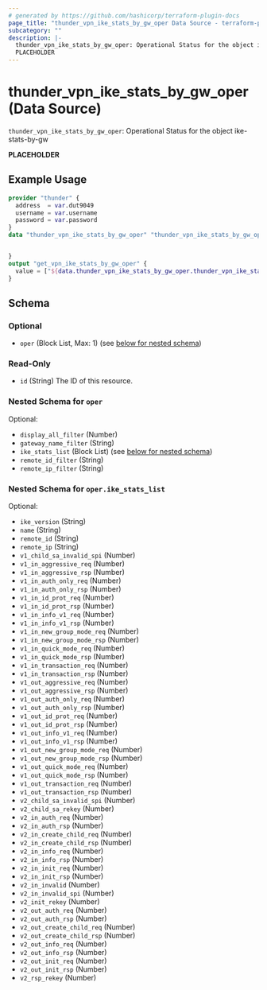 ```yaml
---
# generated by https://github.com/hashicorp/terraform-plugin-docs
page_title: "thunder_vpn_ike_stats_by_gw_oper Data Source - terraform-provider-thunder"
subcategory: ""
description: |-
  thunder_vpn_ike_stats_by_gw_oper: Operational Status for the object ike-stats-by-gw
  PLACEHOLDER
---
```


# thunder_vpn_ike_stats_by_gw_oper (Data Source)

`thunder_vpn_ike_stats_by_gw_oper`: Operational Status for the object ike-stats-by-gw

__PLACEHOLDER__

## Example Usage

```terraform
provider "thunder" {
  address  = var.dut9049
  username = var.username
  password = var.password
}
data "thunder_vpn_ike_stats_by_gw_oper" "thunder_vpn_ike_stats_by_gw_oper" {


}
output "get_vpn_ike_stats_by_gw_oper" {
  value = ["${data.thunder_vpn_ike_stats_by_gw_oper.thunder_vpn_ike_stats_by_gw_oper}"]
}
```

<!-- schema generated by tfplugindocs -->
## Schema

### Optional

- `oper` (Block List, Max: 1) (see [below for nested schema](#nestedblock--oper))

### Read-Only

- `id` (String) The ID of this resource.

<a id="nestedblock--oper"></a>
### Nested Schema for `oper`

Optional:

- `display_all_filter` (Number)
- `gateway_name_filter` (String)
- `ike_stats_list` (Block List) (see [below for nested schema](#nestedblock--oper--ike_stats_list))
- `remote_id_filter` (String)
- `remote_ip_filter` (String)

<a id="nestedblock--oper--ike_stats_list"></a>
### Nested Schema for `oper.ike_stats_list`

Optional:

- `ike_version` (String)
- `name` (String)
- `remote_id` (String)
- `remote_ip` (String)
- `v1_child_sa_invalid_spi` (Number)
- `v1_in_aggressive_req` (Number)
- `v1_in_aggressive_rsp` (Number)
- `v1_in_auth_only_req` (Number)
- `v1_in_auth_only_rsp` (Number)
- `v1_in_id_prot_req` (Number)
- `v1_in_id_prot_rsp` (Number)
- `v1_in_info_v1_req` (Number)
- `v1_in_info_v1_rsp` (Number)
- `v1_in_new_group_mode_req` (Number)
- `v1_in_new_group_mode_rsp` (Number)
- `v1_in_quick_mode_req` (Number)
- `v1_in_quick_mode_rsp` (Number)
- `v1_in_transaction_req` (Number)
- `v1_in_transaction_rsp` (Number)
- `v1_out_aggressive_req` (Number)
- `v1_out_aggressive_rsp` (Number)
- `v1_out_auth_only_req` (Number)
- `v1_out_auth_only_rsp` (Number)
- `v1_out_id_prot_req` (Number)
- `v1_out_id_prot_rsp` (Number)
- `v1_out_info_v1_req` (Number)
- `v1_out_info_v1_rsp` (Number)
- `v1_out_new_group_mode_req` (Number)
- `v1_out_new_group_mode_rsp` (Number)
- `v1_out_quick_mode_req` (Number)
- `v1_out_quick_mode_rsp` (Number)
- `v1_out_transaction_req` (Number)
- `v1_out_transaction_rsp` (Number)
- `v2_child_sa_invalid_spi` (Number)
- `v2_child_sa_rekey` (Number)
- `v2_in_auth_req` (Number)
- `v2_in_auth_rsp` (Number)
- `v2_in_create_child_req` (Number)
- `v2_in_create_child_rsp` (Number)
- `v2_in_info_req` (Number)
- `v2_in_info_rsp` (Number)
- `v2_in_init_req` (Number)
- `v2_in_init_rsp` (Number)
- `v2_in_invalid` (Number)
- `v2_in_invalid_spi` (Number)
- `v2_init_rekey` (Number)
- `v2_out_auth_req` (Number)
- `v2_out_auth_rsp` (Number)
- `v2_out_create_child_req` (Number)
- `v2_out_create_child_rsp` (Number)
- `v2_out_info_req` (Number)
- `v2_out_info_rsp` (Number)
- `v2_out_init_req` (Number)
- `v2_out_init_rsp` (Number)
- `v2_rsp_rekey` (Number)



